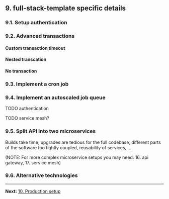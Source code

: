 ## 9. full-stack-template specific details

### 9.1. Setup authentication

### 9.2. Advanced transactions

#### Custom transaction timeout

#### Nested transcation

#### No transaction

### 9.3. Implement a cron job

### 9.4. Implement an autoscaled job queue

TODO authentication

TODO service mesh?

### 9.5. Split API into two microservices

Builds take time, upgrades are tedious for the full codebase, different parts of the software too tightly coupled, reusability of services, ...

(NOTE: For more complex microservice setups you may need: 16. api gateway, 17. service mesh)

### 9.6. Alternative technologies

---

**Next:** [10. Production setup](10-production-setup)
